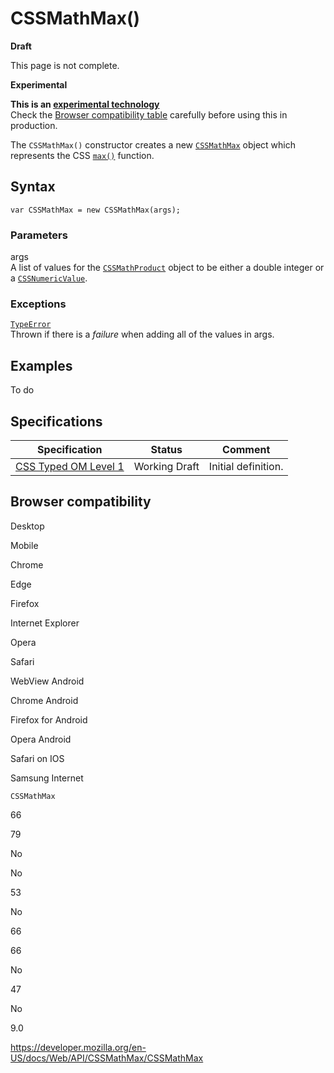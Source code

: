 # CSSMathMax()

**Draft**

This page is not complete.

**Experimental**

**This is an [experimental technology](https://developer.mozilla.org/en-US/docs/MDN/Guidelines/Conventions_definitions#experimental)**  
Check the [Browser compatibility table](#browser_compatibility) carefully before using this in production.

The `CSSMathMax()` constructor creates a new [`CSSMathMax`](../cssmathmax) object which represents the CSS [`max()`](<https://developer.mozilla.org/en-US/docs/Web/CSS/max()>) function.

## Syntax

    var CSSMathMax = new CSSMathMax(args);

### Parameters

args  
A list of values for the [`CSSMathProduct`](../cssmathproduct) object to be either a double integer or a [`CSSNumericValue`](../cssnumericvalue).

### Exceptions

[`TypeError`](https://developer.mozilla.org/en-US/docs/Web/JavaScript/Reference/Global_Objects/TypeError)  
Thrown if there is a _failure_ when adding all of the values in args.

## Examples

To do

## Specifications

<table><thead><tr class="header"><th>Specification</th><th>Status</th><th>Comment</th></tr></thead><tbody><tr class="odd"><td><a href="https://drafts.css-houdini.org/css-typed-om-1/">CSS Typed OM Level 1</a></td><td><span class="spec-wd">Working Draft</span></td><td>Initial definition.</td></tr></tbody></table>

## Browser compatibility

Desktop

Mobile

Chrome

Edge

Firefox

Internet Explorer

Opera

Safari

WebView Android

Chrome Android

Firefox for Android

Opera Android

Safari on IOS

Samsung Internet

`CSSMathMax`

66

79

No

No

53

No

66

66

No

47

No

9.0

<a href="https://developer.mozilla.org/en-US/docs/Web/API/CSSMathMax/CSSMathMax" class="_attribution-link">https://developer.mozilla.org/en-US/docs/Web/API/CSSMathMax/CSSMathMax</a>
